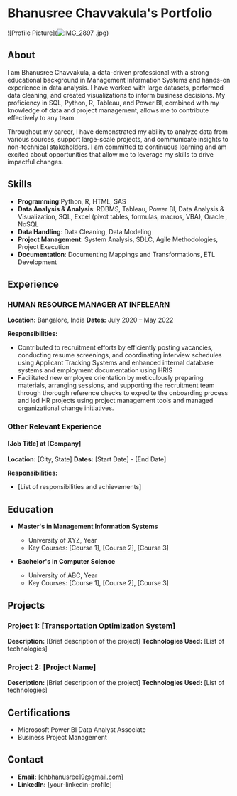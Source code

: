# Bhanusree Chavvakula's Portfolio

![Profile Picture](![IMG_2897](https://github.com/user-attachments/assets/0834032e-a72e-4e66-9768-436ac80726e6)
.jpg)

## About

I am Bhanusree Chavvakula, a data-driven professional with a strong educational background in Management Information Systems and hands-on experience in data analysis. I have worked with large datasets, performed data cleaning, and created visualizations to inform business decisions. My proficiency in SQL, Python, R, Tableau, and Power BI, combined with my knowledge of data and project management, allows me to contribute effectively to any team.

Throughout my career, I have demonstrated my ability to analyze data from various sources, support large-scale projects, and communicate insights to non-technical stakeholders. I am committed to continuous learning and am excited about opportunities that allow me to leverage my skills to drive impactful changes.

## Skills

- **Programming**:Python, R, HTML, SAS
- **Data Analysis & Analysis**: RDBMS, Tableau, Power BI, Data Analysis & Visualization, SQL, Excel (pivot tables, formulas, macros, VBA), Oracle , NoSQL 
- **Data Handling**: Data Cleaning, Data Modeling
- **Project Management**:  System Analysis, SDLC, Agile Methodologies, Project Execution
- **Documentation**: Documenting Mappings and Transformations, ETL Development


## Experience

### HUMAN RESOURCE MANAGER AT INFELEARN
**Location:** Bangalore, India
**Dates:** July 2020 – May 2022                                                              

**Responsibilities:**
- Contributed to recruitment efforts by efficiently posting vacancies, conducting resume screenings, and coordinating interview schedules using Applicant Tracking Systems and enhanced internal database systems and employment documentation using HRIS
- Facilitated new employee orientation by meticulously preparing materials, arranging sessions, and supporting the recruitment team through thorough reference checks to expedite the onboarding process and led HR projects using project management tools and managed organizational change initiatives.



### Other Relevant Experience

#### [Job Title] at [Company]
**Location:** [City, State]
**Dates:** [Start Date] - [End Date]

**Responsibilities:**
- [List of responsibilities and achievements]

## Education

- **Master's in Management Information Systems**
  - University of XYZ, Year
  - Key Courses: [Course 1], [Course 2], [Course 3]

- **Bachelor's in Computer Science**
  - University of ABC, Year
  - Key Courses: [Course 1], [Course 2], [Course 3]

## Projects

### Project 1: [Transportation Optimization System]
**Description:** [Brief description of the project]
**Technologies Used:** [List of technologies]

### Project 2: [Project Name]
**Description:** [Brief description of the project]
**Technologies Used:** [List of technologies]

## Certifications

- Micrososft Power BI Data Analyst Associate
- Business Project Management 

## Contact

- **Email:** [chbhanusree19@gmail.com]
- **LinkedIn:** [your-linkedin-profile]



